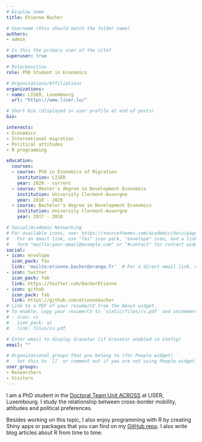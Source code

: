 ```yaml
---
# Display name
title: Etienne Bacher

# Username (this should match the folder name)
authors:
- admin

# Is this the primary user of the site?
superuser: true

# Role/position
role: PhD Student in Economics

# Organizations/Affiliations
organizations:
- name: LISER, Luxembourg
  url: "https://www.liser.lu/"

# Short bio (displayed in user profile at end of posts)
bio: 

interests:
- Economics
- International migration
- Political attitudes
- R programming

education:
  courses:
  - course: PhD in Economics of Migration
    institution: LISER
    year: 2020 - current
  - course: Master's degree in Development Economics
    institution: University Clermont-Auvergne
    year: 2018 - 2020
  - course: Bachelor's degree in Development Economics
    institution: University Clermont-Auvergne
    year: 2017 - 2018

# Social/Academic Networking
# For available icons, see: https://sourcethemes.com/academic/docs/page-builder/#icons
#   For an email link, use "fas" icon pack, "envelope" icon, and a link in the
#   form "mailto:your-email@example.com" or "#contact" for contact widget.
social:
- icon: envelope
  icon_pack: fas
  link: 'mailto:etienne.bacher@orange.fr'  # For a direct email link, use "mailto:test@example.org".
- icon: twitter
  icon_pack: fab
  link: https://twitter.com/BacherEtienne
- icon: github
  icon_pack: fab
  link: https://github.com/etiennebacher
# Link to a PDF of your resume/CV from the About widget.
# To enable, copy your resume/CV to `static/files/cv.pdf` and uncomment the lines below.
# - icon: cv
#   icon_pack: ai
#   link: files/cv.pdf

# Enter email to display Gravatar (if Gravatar enabled in Config)
email: ""

# Organizational groups that you belong to (for People widget)
#   Set this to `[]` or comment out if you are not using People widget.
user_groups:
- Researchers
- Visitors
---
```


I am a PhD student in the [Doctoral Team Unit ACROSS](https://sites.google.com/view/fredericdocquier/xingb-blog/across) at LISER, Luxembourg. I study the relationship between cross-border mobility, attitudes and political preferences.

Besides working on this topic, I also enjoy programming with R by creating Shiny apps or packages that you can find on my [GitHub repo](https://github.com/etiennebacher/). I also write blog articles about R from time to time.
